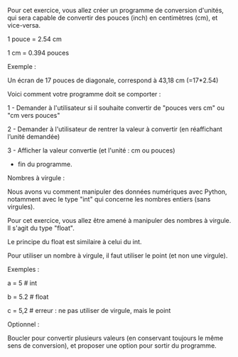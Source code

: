 Pour cet exercice, vous allez créer un programme de conversion d'unités, qui sera capable de convertir des pouces (inch) en centimètres (cm), et vice-versa.


1 pouce = 2.54 cm

1 cm = 0.394 pouces


Exemple :

Un écran de 17 pouces de diagonale, correspond à 43,18 cm (=17*2.54)

Voici comment votre programme doit se comporter :

1 - Demander à l'utilisateur si il souhaite convertir de "pouces vers cm" ou "cm vers pouces"

2 - Demander à l'utilisateur de rentrer la valeur à convertir (en réaffichant l’unité demandée)

3 - Afficher la valeur convertie (et l'unité : cm ou pouces)

- fin du programme.



Nombres à virgule :

Nous avons vu comment manipuler des données numériques avec Python, notamment avec le type "int" qui concerne les nombres entiers (sans virgules).

Pour cet exercice, vous allez être amené à manipuler des nombres à virgule. Il s'agit du type "float".

Le principe du float est similaire à celui du int.

Pour utiliser un nombre à virgule, il faut utiliser le point (et non une virgule).

Exemples :

a = 5  # int

b = 5.2 # float

c = 5,2 # erreur : ne pas utiliser de virgule, mais le point



Optionnel :

Boucler pour convertir plusieurs valeurs (en conservant toujours le même sens de conversion), et proposer une option pour sortir du programme.